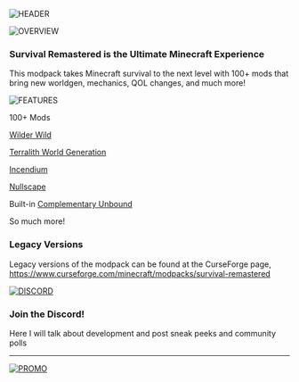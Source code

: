 ![HEADER](https://www.bisecthosting.com/images/CF/Survival_Remastered/BH_NU_HEADER.png)


![OVERVIEW](https://www.bisecthosting.com/images/CF/Survival_Remastered/BH_NU_ABOUT.png)

### **Survival Remastered is the Ultimate Minecraft Experience**

This modpack takes Minecraft survival to the next level with 100+ mods that bring new worldgen,
mechanics, QOL changes, and much more!


![FEATURES](https://www.bisecthosting.com/images/CF/Survival_Remastered/BH_NU_FEATURES.png)

100+ Mods

[Wilder Wild](https://modrinth.com/mod/wilder-wild)

[Terralith World Generation](https://modrinth.com/mod/terralith)

[Incendium](https://modrinth.com/mod/incendium)

[Nullscape](https://modrinth.com/mod/nullscape)

Built-in [Complementary Unbound](https://modrinth.com/shader/complementary-unbound)

So much more!

### Legacy Versions
Legacy versions of the modpack can be found at the CurseForge page, https://www.curseforge.com/minecraft/modpacks/survival-remastered

[![DISCORD](https://www.bisecthosting.com/images/CF/Survival_Remastered/BH_NU_DISCORD.png)](https://discord.gg/C7bZ5kGGBA)

### Join the Discord!
Here I will talk about development and post sneak peeks and community polls

---

[![PROMO](https://www.bisecthosting.com/images/CF/Survival_Remastered/BH_NU_PROMO.png)](https://bisecthosting.com/treetrain1 "BisectHosting")